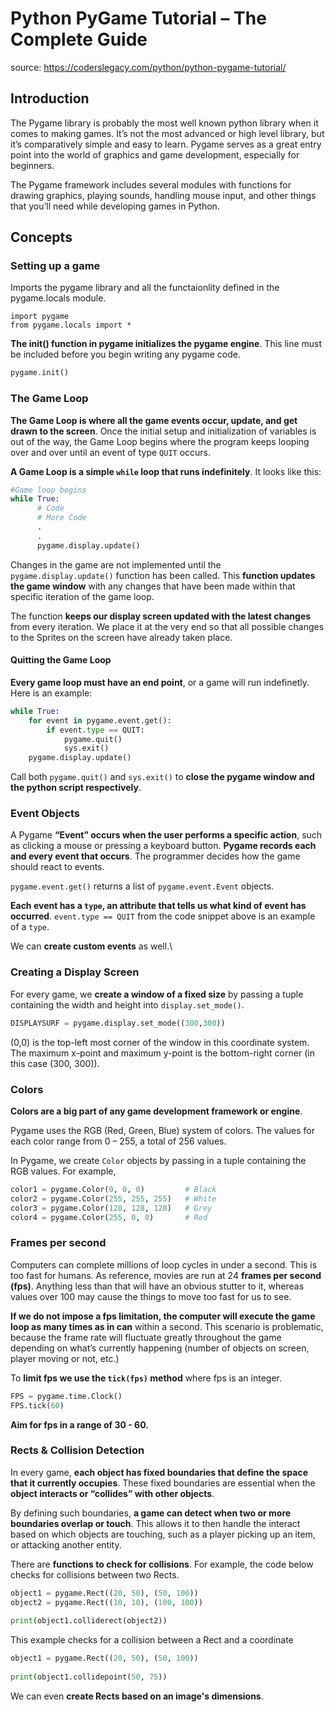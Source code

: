 # Python PyGame Tutorial – The Complete Guide
source: https://coderslegacy.com/python/python-pygame-tutorial/

## Introduction
The Pygame library is probably the most well known python library when it comes to making games. It’s not the most advanced or high level library, but it’s comparatively simple and easy to learn. Pygame serves as a great entry point into the world of graphics and game development, especially for beginners.

The Pygame framework includes several modules with functions for drawing graphics, playing sounds, handling mouse input, and other things that you’ll need while developing games in Python.

## Concepts

### Setting up a game

Imports the pygame library and all the functaionlity defined in the pygame.locals module.
```
import pygame
from pygame.locals import *
```
**The init() function in pygame initializes the pygame engine**. This line must be included before you begin writing any pygame code.
```python
pygame.init()
```

### The Game Loop
**The Game Loop is where all the game events occur, update, and get drawn to the screen**. Once the initial setup and initialization of variables is out of the way, the Game Loop begins where the program keeps looping over and over until an event of type `QUIT` occurs.

**A Game Loop is a simple `while` loop that runs indefinitely**. It looks like this:
```python
#Game loop begins
while True:
      # Code
      # More Code
      .
      .
      pygame.display.update()
```
Changes in the game are not implemented until the `pygame.display.update()` function has been called. This **function updates the game window** with any changes that have been made within that specific iteration of the game loop. 

The function **keeps our display screen updated with the latest changes** from every iteration. We place it at the very end so that all possible changes to the Sprites on the screen have already taken place.

#### Quitting the Game Loop
**Every game loop must have an end point**, or a game will run indefinetly. Here is an example:
```python
while True:
    for event in pygame.event.get():
        if event.type == QUIT:
            pygame.quit()
            sys.exit()
    pygame.display.update()
```
Call both `pygame.quit()` and `sys.exit()` to **close the pygame window and the python script respectively**.

### Event Objects
A Pygame **“Event” occurs when the user performs a specific action**, such as clicking a mouse or pressing a keyboard button. **Pygame records each and every event that occurs**. The programmer decides how the game should react to events.

`pygame.event.get()` returns a list of `pygame.event.Event` objects.

**Each event has a `type`, an attribute that tells us what kind of event has occurred**. `event.type == QUIT` from the code snippet above is an example of a `type`.

We can **create custom events** as well.\

### Creating a Display Screen
For every game, we **create a window of a fixed size** by passing a tuple containing the width and height into `display.set_mode()`.

```python
DISPLAYSURF = pygame.display.set_mode((300,300))
```

(0,0) is the top-left most corner of the window in this coordinate system. The maximum x-point and maximum y-point is the bottom-right corner (in this case (300, 300)).

### Colors
**Colors are a big part of any game development framework or engine**.

Pygame uses the RGB (Red, Green, Blue) system of colors. The values for each color range from 0 – 255, a total of 256 values.

In Pygame, we create `Color` objects by passing in a tuple containing the RGB values. For example, 
```python
color1 = pygame.Color(0, 0, 0)         # Black
color2 = pygame.Color(255, 255, 255)   # White
color3 = pygame.Color(128, 128, 128)   # Grey
color4 = pygame.Color(255, 0, 0)       # Red
```

### Frames per second
Computers can complete millions of loop cycles in under a second. This is too fast for humans. As reference, movies are run at 24 **frames per second (fps)**. Anything less than that will have an obvious stutter to it, whereas values over 100 may cause the things to move too fast for us to see.

**If we do not impose a fps limitation, the computer will execute the game loop as many times as in can** within a second. This scenario is problematic, because the frame rate will fluctuate greatly throughout the game depending on what’s currently happening (number of objects on screen, player moving or not, etc.)

To **limit fps we use the `tick(fps)` method**  where fps is an integer.

```python
FPS = pygame.time.Clock()
FPS.tick(60)
```

**Aim for fps in a range of 30 - 60.**

### Rects & Collision Detection
In every game, **each object has fixed boundaries that define the space that it currently occupies**. These fixed boundaries are essential when the **object interacts or “collides” with other objects**.

By defining such boundaries, **a game can detect when two or more boundaries overlap or touch**. This allows it to then handle the interact based on which objects are touching, such as a player picking up an item, or attacking another entity.

There are **functions to check for collisions**. For example, the code below checks for collisions between two Rects.

```python
object1 = pygame.Rect((20, 50), (50, 100))
object2 = pygame.Rect((10, 10), (100, 100))
 
print(object1.colliderect(object2))
```

This example checks for a collision between a Rect and a coordinate
```python
object1 = pygame.Rect((20, 50), (50, 100))
 
print(object1.collidepoint(50, 75))
```

We can even **create Rects based on an image's dimensions**.